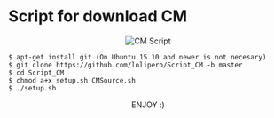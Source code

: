 <h1> Script for download CM </h1>
<p align="center">
<img src="http://s15.postimg.org/zcal9kssr/cyanogenmod_logo.jpg" alt="CM Script" />
</p>

    $ apt-get install git (On Ubuntu 15.10 and newer is not necesary)
    $ git clone https://github.com/lolipero/Script_CM -b master
    $ cd Script_CM
    $ chmod a+x setup.sh CMSource.sh
    $ ./setup.sh

<p align="center">
ENJOY :)
</p>
